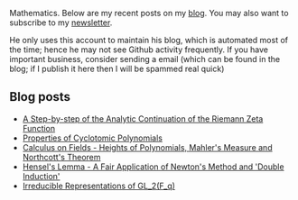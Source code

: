 Mathematics. Below are my recent posts on my [blog](https://desvl.xyz). You may also want to subscribe to my [newsletter](https://www.getrevue.co/profile/desvl_).

He only uses this account to maintain his blog, which is automated most of the time; hence he may not see Github activity frequently. If you have important business, consider sending a email (which can be found in the blog; if I publish it here then I will be spammed real quick)

## Blog posts
<!-- BLOG-POST-LIST:START -->
- [A Step-by-step of the Analytic Continuation of the Riemann Zeta Function](https://desvl.xyz/2022/11/24/riemann-zeta-continuation/)
- [Properties of Cyclotomic Polynomials](https://desvl.xyz/2022/09/22/cyclotomic-polynomial-elementary/)
- [Calculus on Fields - Heights of Polynomials, Mahler&#39;s Measure and Northcott&#39;s Theorem](https://desvl.xyz/2022/09/04/height-polynomial/)
- [Hensel&#39;s Lemma - A Fair Application of Newton&#39;s Method and &#39;Double Induction&#39;](https://desvl.xyz/2022/08/21/hensel-lemma-newton/)
- [Irreducible Representations of GL_2&lpar;F_q&rpar;](https://desvl.xyz/2022/08/12/rep-gl2-fq/)
<!-- BLOG-POST-LIST:END -->
